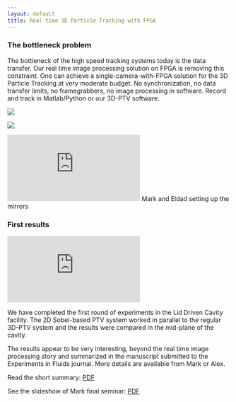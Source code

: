 ```yaml
---
layout: default
title: Real time 3D Particle Tracking with FPGA
---
```


### The bottleneck problem

The bottleneck of the high speed tracking systems today is the data transfer. Our real time image processing solution on FPGA is removing this constraint. One can achieve a single-camera-with-FPGA solution for the 3D Particle Tracking at very moderate budget. No synchronization, no data transfer limits, no framegrabbers, no image processing in software. Record and track in Matlab/Python or our 3D-PTV software. 



![](http://lh3.google.com/particle.tracking/RucBpp99CvI/AAAAAAAABAg/_QJCbyJw_Z0/s288/Image017.jpg)

![]( http://lh3.google.com/particle.tracking/R72ZOs-L0aI/AAAAAAAABjY/Oili4BO4QfM/s288/Image005.jpg)

![](http://www.eng.tau.ac.il/~alexlib/efdl/pmwiki.php?n=Research.FPGA?action=download&upname=mark_eldad_mirrors_test.png) 
Mark and Eldad setting up the mirrors



### First results

![](http://www.eng.tau.ac.il/~alexlib/efdl/pmwiki.php?n=Research.FPGA?action=download&upname=Slide09.png)

We have completed the first round of experiments in the Lid Driven Cavity facility. The 2D Sobel-based PTV system worked in parallel to the regular 3D-PTV system and the results were compared in the mid-plane of the cavity. 

The results appear to be very interesting, beyond the real time image processing story and summarized in the manuscript submitted to the Experiments in Fluids journal. More details are available from Mark or Alex. 

Read the short summary: [PDF](http://docs.google.com/viewer?url=http%3A%2F%2Fwww.eng.tau.ac.il%2F~alexlib%2Fefdl%2Fpmwiki.php%3Fn%3DResearch.FPGA%3Faction%3Ddownload%26upname%3DAbstract.pdf)

See the slideshow of Mark final seminar: [PDF](http://docs.google.com/viewer?url=http%3A%2F%2Fwww.eng.tau.ac.il%2F~alexlib%2Fefdl%2Fpmwiki.php%3Fn%3DResearch.FPGA%3Faction%3Ddownload%26upname%3Dmark_seminar.pdf)




